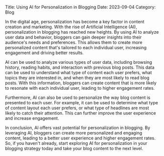 Title: Using AI for Personalization in Blogging
Date: 2023-09-04
Category: Blog

In the digital age, personalization has become a key factor in content creation and marketing. With the rise of Artificial Intelligence (AI), personalization in blogging has reached new heights. By using AI to analyze user data and behavior, bloggers can gain deeper insights into their audience's needs and preferences. This allows them to create more personalized content that's tailored to each individual user, increasing engagement and driving better results.

AI can be used to analyze various types of user data, including browsing history, reading habits, and interaction with previous blog posts. This data can be used to understand what type of content each user prefers, what topics they are interested in, and when they are most likely to read blog posts. With this information, bloggers can create content that is more likely to resonate with each individual user, leading to higher engagement rates.

Furthermore, AI can also be used to personalize the way blog content is presented to each user. For example, it can be used to determine what type of content layout each user prefers, or what type of headlines are most likely to catch their attention. This can further improve the user experience and increase engagement.

In conclusion, AI offers vast potential for personalization in blogging. By leveraging AI, bloggers can create more personalized and engaging content, leading to a better user experience and higher engagement rates. So, if you haven't already, start exploring AI for personalization in your blogging strategy today and take your blog content to the next level.